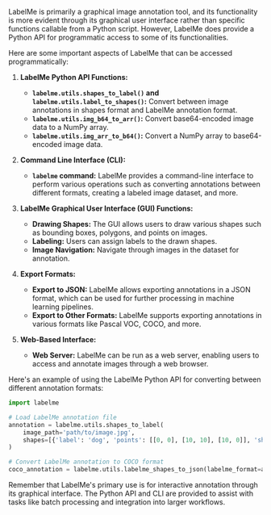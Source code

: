 LabelMe is primarily a graphical image annotation tool, and its functionality is more evident through its graphical user interface rather than specific functions callable from a Python script. However, LabelMe does provide a Python API for programmatic access to some of its functionalities.

Here are some important aspects of LabelMe that can be accessed programmatically:

1. **LabelMe Python API Functions:**
   - **`labelme.utils.shapes_to_label()` and `labelme.utils.label_to_shapes()`:** Convert between image annotations in shapes format and LabelMe annotation format.
   - **`labelme.utils.img_b64_to_arr()`:** Convert base64-encoded image data to a NumPy array.
   - **`labelme.utils.img_arr_to_b64()`:** Convert a NumPy array to base64-encoded image data.

2. **Command Line Interface (CLI):**
   - **`labelme` command:** LabelMe provides a command-line interface to perform various operations such as converting annotations between different formats, creating a labeled image dataset, and more.

3. **LabelMe Graphical User Interface (GUI) Functions:**
   - **Drawing Shapes:** The GUI allows users to draw various shapes such as bounding boxes, polygons, and points on images.
   - **Labeling:** Users can assign labels to the drawn shapes.
   - **Image Navigation:** Navigate through images in the dataset for annotation.

4. **Export Formats:**
   - **Export to JSON:** LabelMe allows exporting annotations in a JSON format, which can be used for further processing in machine learning pipelines.
   - **Export to Other Formats:** LabelMe supports exporting annotations in various formats like Pascal VOC, COCO, and more.

5. **Web-Based Interface:**
   - **Web Server:** LabelMe can be run as a web server, enabling users to access and annotate images through a web browser.

Here's an example of using the LabelMe Python API for converting between different annotation formats:

```python
import labelme

# Load LabelMe annotation file
annotation = labelme.utils.shapes_to_label(
    image_path='path/to/image.jpg',
    shapes=[{'label': 'dog', 'points': [[0, 0], [10, 10], [10, 0]], 'shape_type': 'rectangle'}]
)

# Convert LabelMe annotation to COCO format
coco_annotation = labelme.utils.labelme_shapes_to_json(labelme_format=annotation)
```

Remember that LabelMe's primary use is for interactive annotation through its graphical interface. The Python API and CLI are provided to assist with tasks like batch processing and integration into larger workflows.
